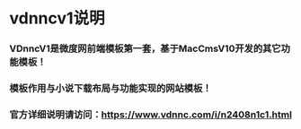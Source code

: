 # vdnncv1说明
### VDnncV1是微度网前端模板第一套，基于MacCmsV10开发的其它功能模板！
### 模板作用与小说下载布局与功能实现的网站模板！
### 官方详细说明请访问：https://www.vdnnc.com/i/n2408n1c1.html